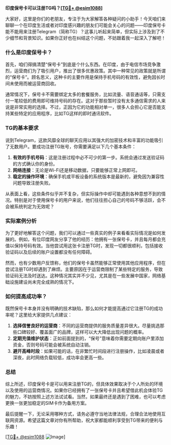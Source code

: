 **印度保号卡可以注册TG吗？[[TG💪+ @esim1088](https://t.me/s/esim1088)]**

大家好，这里是你们的老朋友，专注于为大家解答各种疑问的小助手！今天咱们来聊聊一个在印度生活或者对印度感兴趣的朋友们可能会关心的问题——印度保号卡能不能用来注册Telegram（简称TG）？这事儿听起来简单，但实际上涉及到了不少细节和背景知识。如果你正好也在纠结这个问题，不妨跟着我一起深入了解吧！

### 什么是印度保号卡？

首先，咱们得搞清楚“保号卡”到底是个什么东西。在印度，由于电信市场竞争激烈，运营商们为了吸引用户，推出了很多优惠政策。其中一种常见的政策就是所谓的“保号卡”。顾名思义，这种卡的主要作用是保持手机号码的有效性，避免因长时间未使用而被运营商回收。

通常情况下，保号卡不需要绑定太多的套餐服务，比如流量、语音通话等，只需支付一笔较低的费用即可维持号码的存在。这对于那些暂时没有太多通信需求的人来说是非常实用的选择。不过，正因为它的功能相对单一，很多人会担心它是否能支持某些特定的应用程序，比如TG这样的即时通讯软件。

### TG的基本要求

说到Telegram，这款风靡全球的聊天应用以其强大的加密技术和丰富的功能吸引了无数用户。要成功注册TG账号，你需要满足以下几个基本条件：

1. **有效的手机号码**：这是注册过程中必不可少的第一步。系统会通过发送验证码的方式确认你的身份。
2. **网络连接**：无论是Wi-Fi还是移动数据，只要能够正常上网即可。
3. **稳定的操作环境**：确保手机或平板设备的系统版本是最新的，避免因为兼容性问题导致注册失败。

从表面上看，这些条件似乎并不复杂，但实际操作中却可能遇到各种意想不到的情况。特别是对于使用保号卡的用户来说，他们往往担心自己的号码不够活跃，会不会被系统判定为无效呢？

### 实际案例分析

为了更好地解答这个问题，我们可以通过一些真实的例子来看看实际情况是如何发展的。例如，有位印度网友分享了他的经历：他拥有一张保号卡，并且每月都会充值以保持号码有效。当他尝试用这张卡注册TG时，发现一切都很顺利，包括接收验证码以及后续的账户设置都没有任何障碍。

然而，也有少数用户反馈称，他们的保号卡虽然能够正常使用其他应用程序，但在尝试注册TG时却遇到了麻烦。主要原因在于运营商限制了某些特定的服务，导致验证码无法及时送达。这种情况其实并不少见，尤其是在一些发展中国家，网络基础设施建设尚未完全成熟的情况下。

### 如何提高成功率？

既然保号卡本身并没有明确的技术缺陷，那么如何才能提高通过它注册TG的成功率呢？这里给大家提供几点建议：

1. **选择信誉良好的运营商**：不同的运营商提供的服务质量差异很大。尽量挑选那些口碑较好、覆盖面广的品牌，这样可以大大降低出现问题的概率。
2. **定期充值维护状态**：正如前面提到的，“保号”意味着你需要定期向账户里添加资金，否则号码可能会被系统自动注销。
3. **避开高峰时段**：如果可能的话，在非繁忙时间段进行注册操作，比如凌晨或者深夜，此时网络负载较低，成功率会更高一些。

### 总结

综上所述，印度保号卡是可以用来注册TG的，但具体效果取决于个人所处的环境以及使用的运营商情况。如果你已经拥有了一张保号卡并且希望借此机会体验TG的魅力，不妨按照上述方法试试看。当然，如果最终还是遇到了困难，也可以考虑更换一张更加稳定的SIM卡作为备用方案。

最后提醒一下，无论采用哪种方式，请务必遵守当地法律法规，合理合法地使用互联网资源。希望这篇文章对你有所帮助，祝大家都能顺利享受到TG带来的便利与乐趣！

[[TG💪+ @esim1088](https://t.me/s/esim1088) ![Image](https://i.postimg.cc/4NQfJmqS/Snipaste-2025-05-13-00-14-12.png)]